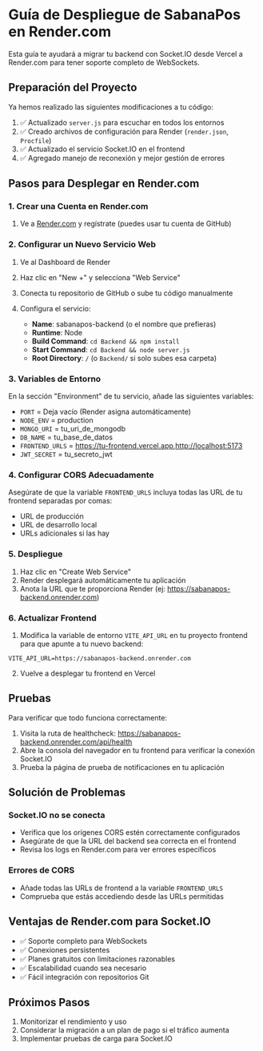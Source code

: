 # Guía de Despliegue de SabanaPos en Render.com

Esta guía te ayudará a migrar tu backend con Socket.IO desde Vercel a Render.com para tener soporte completo de WebSockets.

## Preparación del Proyecto

Ya hemos realizado las siguientes modificaciones a tu código:

1. ✅ Actualizado `server.js` para escuchar en todos los entornos
2. ✅ Creado archivos de configuración para Render (`render.json`, `Procfile`)
3. ✅ Actualizado el servicio Socket.IO en el frontend
4. ✅ Agregado manejo de reconexión y mejor gestión de errores

## Pasos para Desplegar en Render.com

### 1. Crear una Cuenta en Render.com

1. Ve a [Render.com](https://render.com/) y regístrate (puedes usar tu cuenta de GitHub)

### 2. Configurar un Nuevo Servicio Web

1. Ve al Dashboard de Render
2. Haz clic en "New +" y selecciona "Web Service"
3. Conecta tu repositorio de GitHub o sube tu código manualmente
4. Configura el servicio:

   - **Name**: sabanapos-backend (o el nombre que prefieras)
   - **Runtime**: Node
   - **Build Command**: `cd Backend && npm install`
   - **Start Command**: `cd Backend && node server.js`
   - **Root Directory**: `/` (o `Backend/` si solo subes esa carpeta)

### 3. Variables de Entorno

En la sección "Environment" de tu servicio, añade las siguientes variables:

- `PORT` = Deja vacío (Render asigna automáticamente)
- `NODE_ENV` = production
- `MONGO_URI` = tu_uri_de_mongodb
- `DB_NAME` = tu_base_de_datos
- `FRONTEND_URLS` = https://tu-frontend.vercel.app,http://localhost:5173
- `JWT_SECRET` = tu_secreto_jwt

### 4. Configurar CORS Adecuadamente

Asegúrate de que la variable `FRONTEND_URLS` incluya todas las URL de tu frontend separadas por comas:
- URL de producción
- URL de desarrollo local
- URLs adicionales si las hay

### 5. Despliegue

1. Haz clic en "Create Web Service"
2. Render desplegará automáticamente tu aplicación
3. Anota la URL que te proporciona Render (ej: https://sabanapos-backend.onrender.com)

### 6. Actualizar Frontend

1. Modifica la variable de entorno `VITE_API_URL` en tu proyecto frontend para que apunte a tu nuevo backend:

```
VITE_API_URL=https://sabanapos-backend.onrender.com
```

2. Vuelve a desplegar tu frontend en Vercel

## Pruebas

Para verificar que todo funciona correctamente:

1. Visita la ruta de healthcheck: https://sabanapos-backend.onrender.com/api/health
2. Abre la consola del navegador en tu frontend para verificar la conexión Socket.IO
3. Prueba la página de prueba de notificaciones en tu aplicación

## Solución de Problemas

### Socket.IO no se conecta

- Verifica que los orígenes CORS estén correctamente configurados
- Asegúrate de que la URL del backend sea correcta en el frontend
- Revisa los logs en Render.com para ver errores específicos

### Errores de CORS

- Añade todas las URLs de frontend a la variable `FRONTEND_URLS`
- Comprueba que estás accediendo desde las URLs permitidas

## Ventajas de Render.com para Socket.IO

- ✅ Soporte completo para WebSockets
- ✅ Conexiones persistentes
- ✅ Planes gratuitos con limitaciones razonables
- ✅ Escalabilidad cuando sea necesario
- ✅ Fácil integración con repositorios Git

## Próximos Pasos

1. Monitorizar el rendimiento y uso
2. Considerar la migración a un plan de pago si el tráfico aumenta
3. Implementar pruebas de carga para Socket.IO
